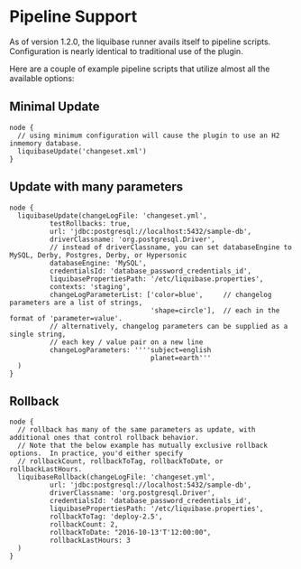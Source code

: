 Pipeline Support
================

As of version 1.2.0, the liquibase runner avails itself to pipeline scripts.  Configuration is nearly identical to traditional use of the plugin.
 
Here are a couple of example pipeline scripts that utilize almost all the available options:

Minimal Update
-------
```
node {
  // using minimum configuration will cause the plugin to use an H2 inmemory database.
  liquibaseUpdate('changeset.xml')
}
```

Update with many parameters
-----------
```
node {
  liquibaseUpdate(changeLogFile: 'changeset.yml',
          testRollbacks: true,
          url: 'jdbc:postgresql://localhost:5432/sample-db',
          driverClassname: 'org.postgresql.Driver',
          // instead of driverClassname, you can set databaseEngine to MySQL, Derby, Postgres, Derby, or Hypersonic
          databaseEngine: 'MySQL',
          credentialsId: 'database_password_credentials_id',
          liquibasePropertiesPath: '/etc/liquibase.properties',
          contexts: 'staging',
          changeLogParameterList: ['color=blue',     // changelog parameters are a list of strings,
                                   'shape=circle'],  // each in the format of 'parameter=value'.
          // alternatively, changelog parameters can be supplied as a single string,
          // each key / value pair on a new line
          changeLogParameters: ''''subject=english
                                   planet=earth'''
  )
}
```

Rollback
---------
```
node {
  // rollback has many of the same parameters as update, with additional ones that control rollback behavior.
  // Note that the below example has mutually exclusive rollback options.  In practice, you'd either specify
  // rollbackCount, rollbackToTag, rollbackToDate, or rollbackLastHours.
  liquibaseRollback(changeLogFile: 'changeset.yml',
          url: 'jdbc:postgresql://localhost:5432/sample-db',
          driverClassname: 'org.postgresql.Driver',
          credentialsId: 'database_password_credentials_id',
          liquibasePropertiesPath: '/etc/liquibase.properties',
          rollbackToTag: 'deploy-2.5',
          rollbackCount: 2,
          rollbackToDate: "2016-10-13'T'12:00:00",
          rollbackLastHours: 3
  )
}
```
